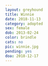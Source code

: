 ```yaml
---
layout: greyhound
title: Winnie
date: 2018-11-13
category: adopted
sex: female
dob: 2013-02-24
color: brindle
cats: no
pic: winnie.jpg
pending: yes
doa: 2018-12-17
---
```


